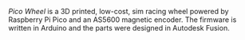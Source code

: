 _Pico Wheel_ is a 3D printed, low-cost, sim racing wheel powered by Raspberry Pi Pico and an AS5600 magnetic encoder. The firmware is written in Arduino and the parts were designed in Autodesk Fusion.